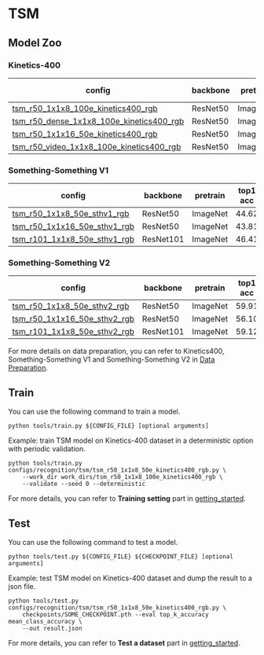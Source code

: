 # TSM

## Model Zoo

### Kinetics-400

|config | backbone | pretrain | top1 acc| top5 acc | gpu_mem(M)| ckpt | log|
|-|-|-|-|-|-|-|-|
|[tsm_r50_1x1x8_100e_kinetics400_rgb](/configs/recognition/tsm/tsm_r50_1x1x8_50e_kinetics400_rgb.py) | ResNet50| ImageNet |70.24|89.56| 7079 | [ckpt]() | [log]()|
|[tsm_r50_dense_1x1x8_100e_kinetics400_rgb](/configs/recognition/tsm/tsm_r50_dense_1x1x8_100e_kinetics400_rgb.py) | ResNet50 | ImageNet|71.84|90.18| 7079 | [ckpt]() | [log]()|
|[tsm_r50_1x1x16_50e_kinetics400_rgb](/configs/recognition/tsm/tsm_r50_1x1x16_50e_kinetics400_rgb.py) | ResNet50| ImageNet |71.69|90.4| 10404 | [ckpt]() | [log]()|
|[tsm_r50_video_1x1x8_100e_kinetics400_rgb](/configs/recognition/tsm/tsm_r50_video_1x1x8_100e_kinetics400_rgb.py) | ResNet50| ImageNet | x | x | 7077 | [ckpt]() | [log]()|

### Something-Something V1

|config | backbone| pretrain | top1 acc| top5 acc | gpu_mem(M)  | ckpt | log|
|-|-|-|-|-|-|-|-|
|[tsm_r50_1x1x8_50e_sthv1_rgb](/configs/recognition/tsm/tsm_r50_1x1x8_50e_sthv1_rgb.py) | ResNet50 | ImageNet|44.62|75.51| 7077| [ckpt]() | [log]()|
|[tsm_r50_1x1x16_50e_sthv1_rgb](/configs/recognition/tsm/tsm_r50_1x1x16_50e_sthv1_rgb.py) | ResNet50 | ImageNet|43.81|74.73| x | [ckpt]() | [log]()|
|[tsm_r101_1x1x8_50e_sthv1_rgb](/configs/recognition/tsm/tsm_r101_1x1x8_50e_sthv1_rgb.py) | ResNet101| ImageNet |46.41|74.07| x | [ckpt]() | [log]()|

### Something-Something V2

|config | backbone | pretrain| top1 acc| top5 acc | gpu_mem(M)  | ckpt | log|
|-|-|-|-|-|-|-|-|
|[tsm_r50_1x1x8_50e_sthv2_rgb](/configs/recognition/tsm/tsm_r50_1x1x8_50e_sthv2_rgb.py) | ResNet50| ImageNet |59.91|84.61| x| [ckpt]() | [log]()|
|[tsm_r50_1x1x16_50e_sthv2_rgb](/configs/recognition/tsm/tsm_r50_1x1x16_50e_sthv2_rgb.py) | ResNet50| ImageNet |56.10|84.43| 10400| [ckpt]() | [log]()|
|[tsm_r101_1x1x8_50e_sthv2_rgb](/configs/recognition/tsm/tsm_r101_1x1x8_50e_sthv2_rgb.py) | ResNet101 | ImageNet|59.12|85.74| 9784 | [ckpt]() | [log]()|

For more details on data preparation, you can refer to Kinetics400, Something-Something V1 and Something-Something V2 in [Data Preparation](/docs/data_preparation.md).

## Train
You can use the following command to train a model.
```shell
python tools/train.py ${CONFIG_FILE} [optional arguments]
```

Example: train TSM model on Kinetics-400 dataset in a deterministic option with periodic validation.
```shell
python tools/train.py configs/recognition/tsm/tsm_r50_1x1x8_50e_kinetics400_rgb.py \
    --work_dir work_dirs/tsm_r50_1x1x8_100e_kinetics400_rgb \
    --validate --seed 0 --deterministic
```

For more details, you can refer to **Training setting** part in [getting_started](/docs/getting_started.md).

## Test
You can use the following command to test a model.
```shell
python tools/test.py ${CONFIG_FILE} ${CHECKPOINT_FILE} [optional arguments]
```

Example: test TSM model on Kinetics-400 dataset and dump the result to a json file.
```shell
python tools/test.py configs/recognition/tsm/tsm_r50_1x1x8_50e_kinetics400_rgb.py \
    checkpoints/SOME_CHECKPOINT.pth --eval top_k_accuracy mean_class_accuracy \
    --out result.json
```

For more details, you can refer to **Test a dataset** part in [getting_started](/docs/getting_started.md).
